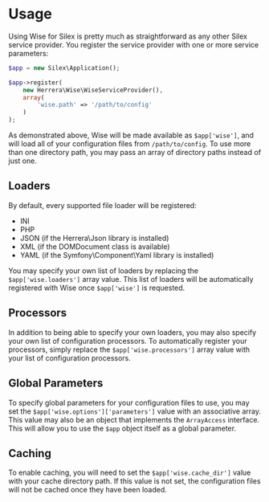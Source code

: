 Usage
=====

Using Wise for Silex is pretty much as straightforward as any other Silex
service provider. You register the service provider with one or more service
parameters:

```php
$app = new Silex\Application();

$app->register(
    new Herrera\Wise\WiseServiceProvider(),
    array(
        'wise.path' => '/path/to/config'
    )
);
```

As demonstrated above, Wise will be made available as `$app['wise']`, and will
load all of your configuration files from `/path/to/config`. To use more than
one directory path, you may pass an array of directory paths instead of just
one.

Loaders
-------

By default, every supported file loader will be registered:

- INI
- PHP
- JSON (if the Herrera\Json library is installed)
- XML (if the DOMDocument class is available)
- YAML (if the Symfony\Component\Yaml library is installed)

You may specify your own list of loaders by replacing the `$app['wise.loaders']`
array value. This list of loaders will be automatically registered with Wise
once `$app['wise']` is requested.

Processors
----------

In addition to being able to specify your own loaders, you may also specify
your own list of configuration processors. To automatically register your
processors, simply replace the `$app['wise.processors']` array value with your
list of configuration processors.

Global Parameters
-----------------

To specify global parameters for your configuration files to use, you may set
the `$app['wise.options']['parameters']` value with an associative array. This
value may also be an object that implements the `ArrayAccess` interface. This
will allow you to use the `$app` object itself as a global parameter.

Caching
-------

To enable caching, you will need to set the `$app['wise.cache_dir']` value
with your cache directory path. If this value is not set, the configuration
files will not be cached once they have been loaded.
